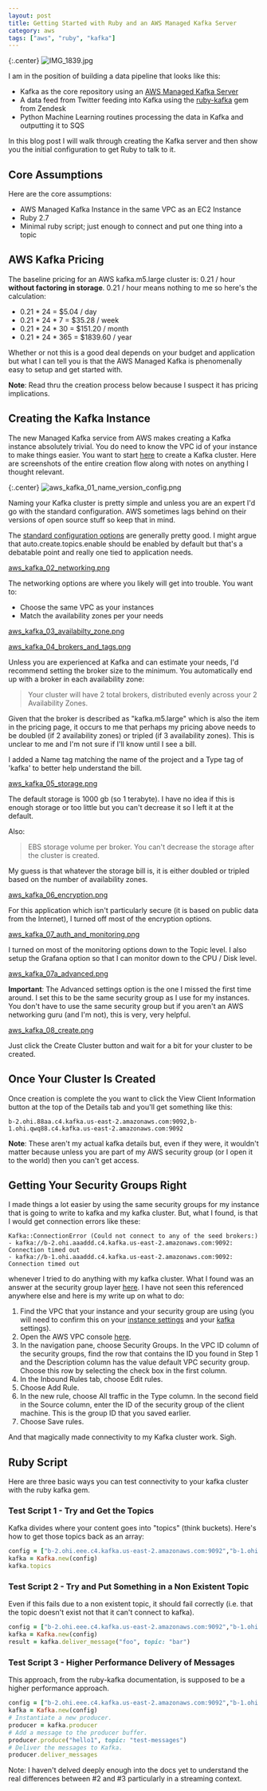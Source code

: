 ```yaml
---
layout: post
title: Getting Started with Ruby and an AWS Managed Kafka Server
category: aws
tags: ["aws", "ruby", "kafka"]
---
```

{:.center}
![IMG_1839.jpg](/blog/assets/IMG_1839.jpg)

I am in the position of building a data pipeline that looks like this:

* Kafka as the core repository using an [AWS Managed Kafka Server](https://us-east-2.console.aws.amazon.com/msk/home?region=us-east-2#/home)
* A data feed from Twitter feeding into Kafka using the [ruby-kafka](https://github.com/zendesk/ruby-kafka) gem from Zendesk
* Python Machine Learning routines processing the data in Kafka and outputting it to SQS

In this blog post I will walk through creating the Kafka server and then show you the initial configuration to get Ruby to talk to it.

## Core Assumptions

Here are the core assumptions:

* AWS Managed Kafka Instance in the same VPC as an EC2 Instance
* Ruby 2.7
* Minimal ruby script; just enough to connect and put one thing into a topic

## AWS Kafka Pricing

The baseline pricing for an AWS kafka.m5.large cluster is:  0.21 / hour **without factoring in storage**.  0.21 / hour means nothing to me so here's the calculation:

* 0.21 * 24 = $5.04 / day
* 0.21 * 24 * 7 = $35.28 / week
* 0.21 * 24 * 30 = $151.20 / month
* 0.21 * 24 * 365 = $1839.60 / year 

Whether or not this is a good deal depends on your budget and application but what I can tell you is that the AWS Managed Kafka is phenomenally easy to setup and get started with.

**Note**: Read thru the creation process below because I suspect it has pricing implications.

## Creating the Kafka Instance

The new Managed Kafka service from AWS makes creating a Kafka instance absolutely trivial.  You do need to know the VPC id of your instance to make things easier.  You want to start [here](https://us-east-2.console.aws.amazon.com/msk/home?#/cluster/create) to create a Kafka cluster.  Here are screenshots of the entire creation flow along with notes on anything I thought relevant.

{:.center}
![aws_kafka_01_name_version_config.png](/blog/assets/aws_kafka_01_name_version_config.png)

Naming your Kafka cluster is pretty simple and unless you are an expert I'd go with the standard configuration.  AWS sometimes lags behind on their versions of open source stuff so keep that in mind.  

The [standard configuration options](https://docs.aws.amazon.com/msk/latest/developerguide/msk-default-configuration.html) are generally pretty good.  I might argue that auto.create.topics.enable should be enabled by default but that's a debatable point and really one tied to application needs.

[aws_kafka_02_networking.png](/blog/assets/aws_kafka_02_networking.png)

The networking options are where you likely will get into trouble.  You want to:

* Choose the same VPC as your instances
* Match the availability zones per your needs

[aws_kafka_03_availabilty_zone.png](/blog/assets/aws_kafka_03_availabilty_zone.png)

[aws_kafka_04_brokers_and_tags.png](/blog/assets/aws_kafka_04_brokers_and_tags.png)

Unless you are experienced at Kafka and can estimate your needs, I'd recommend setting the broker size to the minimum.   You automatically end up with a broker in each availability zone:

> Your cluster will have 2 total brokers, distributed evenly across your 2 Availability Zones.

Given that the broker is described as "kafka.m5.large" which is also the item in the pricing page, it occurs to me that perhaps my pricing above needs to be doubled (if 2 availability zones) or tripled (if 3 availability zones).  This is unclear to me and I'm not sure if I'll know until I see a bill.

I added a Name tag matching the name of the project and a Type tag of 'kafka' to better help understand the bill.

[aws_kafka_05_storage.png](/blog/assets/aws_kafka_05_storage.png)

The default storage is 1000 gb (so 1 terabyte).  I have no idea if this is enough storage or too little but you can't decrease it so I left it at the default.

Also: 

> EBS storage volume per broker.  You can't decrease the storage after the cluster is created.

My guess is that whatever the storage bill is, it is either doubled or tripled based on the number of availability zones.

[aws_kafka_06_encryption.png](/blog/assets/aws_kafka_06_encryption.png)

For this application which isn't particularly secure (it is based on public data from the Internet), I turned off most of the encryption options.

[aws_kafka_07_auth_and_monitoring.png](/blog/assets/aws_kafka_07_auth_and_monitoring.png)

I turned on most of the monitoring options down to the Topic level.  I also setup the Grafana option so that I can monitor down to the CPU / Disk level.

[aws_kafka_07a_advanced.png](/blog/assets/aws_kafka_07a_advanced.png)

**Important**: The Advanced settings option is the one I missed the first time around.  I set this to be the same security group as I use for my instances.  You don't have to use the same security group but if you aren't an AWS networking guru (and I'm not), this is very, very helpful.

[aws_kafka_08_create.png](/blog/assets/aws_kafka_08_create.png)

Just click the Create Cluster button and wait for a bit for your cluster to be created.

## Once Your Cluster Is Created

Once creation is complete the you want to click the View Client Information button at the top of the Details tab and you'll get something like this:

    b-2.ohi.88aa.c4.kafka.us-east-2.amazonaws.com:9092,b-1.ohi.qwq88.c4.kafka.us-east-2.amazonaws.com:9092

**Note**: These aren't my actual kafka details but, even if they were, it wouldn't matter because unless you are part of my AWS security group (or I open it to the world) then you can't get access.

## Getting Your Security Groups Right

I made things a lot easier by using the same security groups for my instance that is going to write to kafka and my kafka cluster.  But, what I found, is that I would get connection errors like these:

    Kafka::ConnectionError (Could not connect to any of the seed brokers:)
    - kafka://b-2.ohi.aaaddd.c4.kafka.us-east-2.amazonaws.com:9092: Connection timed out
    - kafka://b-1.ohi.aaaddd.c4.kafka.us-east-2.amazonaws.com:9092: Connection timed out

whenever I tried to do anything with my kafka cluster.  What I found was an answer at the security group layer [here](https://docs.aws.amazon.com/msk/latest/developerguide/create-client-machine.html).  I have not seen this referenced anywhere else and here is my write up on what to do:

1. Find the VPC that your instance and your security group are using (you will need to confirm this on your [instance settings](https://us-east-2.console.aws.amazon.com/ec2/v2/home?#Instances:sort=publicIp) and your [kafka](https://us-east-2.console.aws.amazon.com/msk/home?) settings).
2. Open the AWS VPC console [here](https://console.aws.amazon.com/vpc/).
3. In the navigation pane, choose Security Groups. In the VPC ID column of the security groups, find the row that contains the ID you found in Step 1 and the Description column has the value default VPC security group. Choose this row by selecting the check box in the first column.
4. In the Inbound Rules tab, choose Edit rules.
5. Choose Add Rule.
6. In the new rule, choose All traffic in the Type column. In the second field in the Source column, enter the ID of the security group of the client machine. This is the group ID that you saved earlier.
7. Choose Save rules.

And that magically made connectivity to my Kafka cluster work.  Sigh.

## Ruby Script

Here are three basic ways you can test connectivity to your kafka cluster with the ruby kafka gem.

### Test Script 1 - Try and Get the Topics

Kafka divides where your content goes into "topics" (think buckets).  Here's how to get those topics back as an array:

```ruby
config = ["b-2.ohi.eee.c4.kafka.us-east-2.amazonaws.com:9092","b-1.ohi.fff.c4.kafka.us-east-2.amazonaws.com:9092"]
kafka = Kafka.new(config)
kafka.topics
```

### Test Script 2 - Try and Put Something in a Non Existent Topic

Even if this fails due to a non existent topic, it should fail correctly (i.e. that the topic doesn't exist not that it can't connect to kafka).

```ruby
config = ["b-2.ohi.eee.c4.kafka.us-east-2.amazonaws.com:9092","b-1.ohi.fff.c4.kafka.us-east-2.amazonaws.com:9092"]
kafka = Kafka.new(config)
result = kafka.deliver_message("foo", topic: "bar")
```

### Test Script 3 - Higher Performance Delivery of Messages

This approach, from the ruby-kafka documentation, is supposed to be a higher performance approach.

```ruby
config = ["b-2.ohi.eee.c4.kafka.us-east-2.amazonaws.com:9092","b-1.ohi.fff.c4.kafka.us-east-2.amazonaws.com:9092"]
kafka = Kafka.new(config)
# Instantiate a new producer.
producer = kafka.producer
# Add a message to the producer buffer.
producer.produce("hello1", topic: "test-messages")
# Deliver the messages to Kafka.
producer.deliver_messages
```

Note: I haven't delved deeply enough into the docs yet to understand the real differences between #2 and #3 particularly in a streaming context.